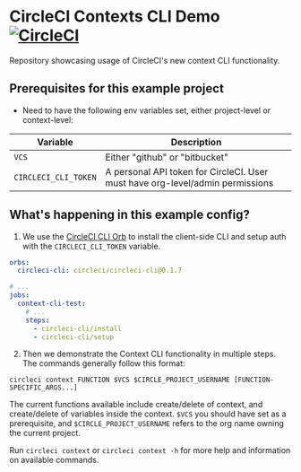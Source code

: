 # CircleCI Contexts CLI Demo [![CircleCI](https://circleci.com/gh/mvxt/circleci-demo-context-cli.svg?style=shield&circle-token=5a49c2c32b4bf0e25f4c911dd0477c280b2e72a1)](https://circleci.com/gh/mvxt/circleci-demo-context-cli)

Repository showcasing usage of CircleCI's new context CLI functionality.

## Prerequisites for this example project
- Need to have the following env variables set, either project-level or context-level:

Variable             | Description
---------------------|------------------------------------------------------------------------------
`VCS`                | Either "github" or "bitbucket"
`CIRCLECI_CLI_TOKEN` | A personal API token for CircleCI. User must have org-level/admin permissions

## What's happening in this example config?
1. We use the [CircleCI CLI Orb](https://circleci.com/orbs/registry/orb/circleci/circleci-cli) to install the client-side CLI and setup auth with the `CIRCLECI_CLI_TOKEN` variable.

```yaml
orbs:
  circleci-cli: circleci/circleci-cli@0.1.7

# ...
jobs:
  context-cli-test:
    # ...
    steps:
      - circleci-cli/install
      - circleci-cli/setup
```

2. Then we demonstrate the Context CLI functionality in multiple steps. The commands generally follow this format:

```
circleci context FUNCTION $VCS $CIRCLE_PROJECT_USERNAME [FUNCTION-SPECIFIC_ARGS...]
```

The current functions available include create/delete of context, and create/delete of variables inside the context. `$VCS` you should have set as a prerequisite, and `$CIRCLE_PROJECT_USERNAME` refers to the org name owning the current project.

Run `circleci context` or `circleci context -h` for more help and information on available commands.
